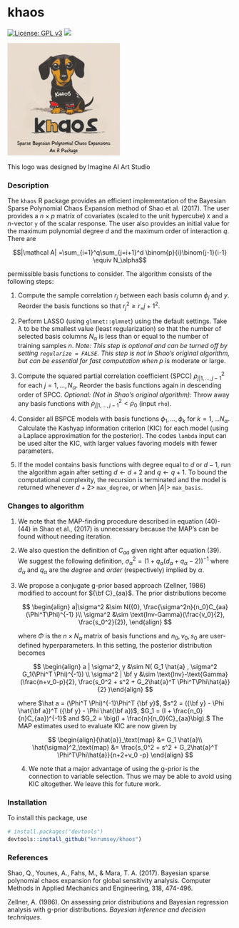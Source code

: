khaos
================

[![License: GPL
v3](https://img.shields.io/badge/License-BSD_3-blue.svg)](https://www.gnu.org/licenses/gpl-3.0)
[![](https://img.shields.io/badge/devel%20version-1.0.0-purple.svg)](https://github.com/knrumsey/khaos)

<!-- README.md is generated from README.Rmd. Please edit that file -->

<div class="figure">

<img src="inst/logos/KHAOS.png" alt="This logo was designed by Imagine AI Art Studio" width="50%" />
<p class="caption">
This logo was designed by Imagine AI Art Studio
</p>

</div>

### Description

The `khaos` R package provides an efficient implementation of the
Bayesian Sparse Polynomial Chaos Expansion method of Shao et al. (2017).
The user provides a $n\times p$ matrix of covariates (scaled to the unit
hypercube) `X` and a $n$-vector `y` of the scalar response. The user
also provides an initial value for the maximum polynomial degree $d$ and
the maximum order of interaction $q$. There are

$$|\mathcal A| =\sum_{i=1}^q\sum_{j=i+1}^d \binom{p}{i}\binom{j-1}{i-1} \equiv N_\alpha$$

permissible basis functions to consider. The algorithm consists of the
following steps:

1.  Compute the sample correlation $r_j$ between each basis column
    $\phi_j$ and $y$. Reorder the basis functions so that
    $r_j^2 \geq r_={j+1}^2$.

2.  Perform LASSO (using `glmnet::glmnet`) using the default settings.
    Take $\lambda$ to be the smallest value (least regularization) so
    that the number of selected basis columns $N_\alpha$ is less than or
    equal to the number of training samples $n$. *Note: This step is
    optional and can be turned off by setting `regularize = FALSE`. This
    step is not in Shao’s original algorithm, but can be essential for
    fast computation when* $p$ is moderate or large.

3.  Compute the squared partial correlation coefficient (SPCC)
    $\rho^2_{j|1,\ldots, j-1}$ for each $j=1, \ldots, N_\alpha$. Reorder
    the basis functions again in descending order of SPCC. *Optional:
    (Not in Shao’s original algorithm):* Throw away any basis functions
    with $\rho^2_{j|1,\ldots, j-1} < \rho_0$ (input `rho`).

4.  Consider all BSPCE models with basis functions
    $\phi_1, \ldots, \phi_k$ for $k=1, \ldots N_\alpha$. Calculate the
    Kashyap information criterion (KIC) for each model (using a Laplace
    approximation for the posterior). The codes `lambda` input can be
    used alter the KIC, with larger values favoring models with fewer
    parameters.

5.  If the model contains basis functions with degree equal to $d$ or
    $d-1$, run the algorithm again after setting $d \leftarrow d+2$ and
    $q \leftarrow q + 1$. To bound the computational complexity, the
    recursion is terminated and the model is returned whenever $d +2 >$
    `max_degree`, or when $|A| >$ `max_basis`.

### Changes to algorithm

1.  We note that the MAP-finding procedure described in equation
    (40)-(44) in Shao et al., (2017) is unnecessary because the MAP’s
    can be found without needing iteration.

2.  We also question the definition of $C_{aa}$ given right after
    equation (39). We suggest the following definition,
    $\sigma_\alpha^2 = (1 + q_\alpha(d_\alpha+q_\alpha-2))^{-1}$ where
    $d_\alpha$ and $q_\alpha$ are the *degree* and *order*
    (respectively) implied by $\alpha$.

3.  We propose a conjugate g-prior based approach (Zellner, 1986)
    modified to account for ${\bf C}_{aa}$. The prior distributions
    become

    $$
    \begin{align} a|\sigma^2 &\sim N({0}, \frac{\sigma^2n}{n_0}C_{aa}(\Phi^T\Phi)^{-1} )\\
    \sigma^2 &\sim \text{Inv-Gamma}(\frac{v_0}{2}, \frac{s_0^2}{2}),
    \end{align}
    $$

    where $\Phi$ is the $n\times N_\alpha$ matrix of basis functions and
    $n_0, v_0, s_0$ are user-defined hyperparameters. In this setting,
    the posterior distribution becomes

    $$
    \begin{align} a | \sigma^2, y &\sim N( G_1 \hat{a} , \sigma^2 G_1(\Phi^T \Phi)^{-1}) \\
    \sigma^2 | \bf y &\sim \text{Inv}-\text{Gamma}(\frac{n+v_0-p}{2}, \frac{s_0^2 + s^2 + G_2\hat{a}^T \Phi^T\Phi\hat{a}}{2} )\end{align}
    $$

    where $\hat a = (\Phi^T \Phi)^{-1}\Phi^T {\bf y}$,
    $s^2 = ({\bf y} - \Phi \hat{\bf a})^T ({\bf y} - \Phi \hat{\bf a})$,
    $G_1 = (I + \frac{n_0}{n}C_{aa})^{-1}$ and
    $G_2 = \big(I + \frac{n}{n_0}{C}_{aa}\big).$ The MAP estimates used
    to evaluate KIC are now given by

    $$
    \begin{align}{\hat{a}}_\text{map} &= G_1 \hat{a}\\
    \hat{\sigma}^2_\text{map} &= \frac{s_0^2 + s^2 + G_2\hat{a}^T \Phi^T\Phi\hat{a}}{n+2+v_0 -p}
    \end{align}
    $$

    4.  We note that a major advantage of using the g-prior is the
        connection to variable selection. Thus we may be able to avoid
        using KIC altogether. We leave this for future work.

### Installation

To install this package, use

``` r
# install.packages("devtools")
devtools::install_github("knrumsey/khaos")
```

### References

Shao, Q., Younes, A., Fahs, M., & Mara, T. A. (2017). Bayesian sparse
polynomial chaos expansion for global sensitivity analysis. Computer
Methods in Applied Mechanics and Engineering, 318, 474-496.

Zellner, A. (1986). On assessing prior distributions and Bayesian
regression analysis with g-prior distributions. *Bayesian inference and
decision techniques*.

